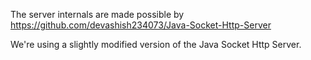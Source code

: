 The server internals are made possible by https://github.com/devashish234073/Java-Socket-Http-Server

We're using a slightly modified version of the Java Socket Http Server.